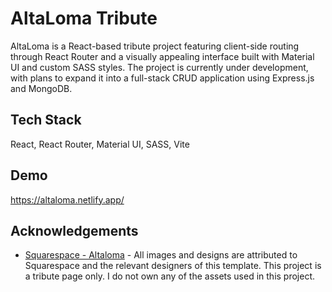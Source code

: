 
# AltaLoma Tribute

AltaLoma is a React-based tribute project featuring client-side routing through React Router and a visually appealing interface built with Material UI and custom SASS styles. The project is currently under development, with plans to expand it into a full-stack CRUD application using Express.js and MongoDB.

## Tech Stack

React, React Router, Material UI, SASS, Vite

## Demo

https://altaloma.netlify.app/


## Acknowledgements

 - [Squarespace - Altaloma](https://www.squarespace.com/templates/altaloma-fluid-demo) - All images and designs are attributed to Squarespace and the relevant designers of this template. This project is a tribute page only. I do not own any of the assets used in this project.
